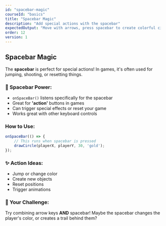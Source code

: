 ```yaml
---
id: "spacebar-magic"
courseId: "basics"
title: "Spacebar Magic"
description: "Add special actions with the spacebar"
expectedOutput: "Move with arrows, press spacebar to create colorful circles"
order: 12
version: 1
---
```


## Spacebar Magic

The **spacebar** is perfect for special actions! In games, it's often used for jumping, shooting, or resetting things.

### 🚀 Spacebar Power:

- `onSpaceBar()` listens specifically for the spacebar
- Great for **'action'** buttons in games
- Can trigger special effects or reset your game
- Works great with other keyboard controls

### How to Use:

```javascript
onSpaceBar(() => {
    // This runs when spacebar is pressed
    drawCircle(playerX, playerY, 30, 'gold');
});
```

### ✨ Action Ideas:

- Jump or change color
- Create new objects
- Reset positions
- Trigger animations

### 🌟 Your Challenge:

Try combining arrow keys **AND** spacebar! Maybe the spacebar changes the player's color, or creates a trail behind them?